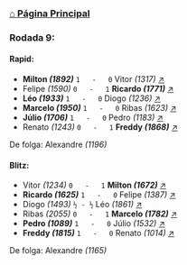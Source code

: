 ### [⌂ Página Principal](https://grupo-de-xadrez.github.io/)

### Rodada 9:

#### Rapid:

* **Milton *(1892)*** `1   -   0` Vitor *(1317)* [↗](https://www.lichess.org/cvAf4XYT) 
* Felipe *(1590)* `0   -   1` **Ricardo *(1771)*** [↗](https://www.lichess.org/jORs1Lx5) 
* **Léo *(1933)*** `1   -   0` Diogo *(1236)* [↗](https://www.lichess.org/bokVjkNU) 
* **Marcelo *(1950)*** `1   -   0` Ribas *(1623)* [↗](https://www.lichess.org/H57Di5PJ) 
* **Júlio *(1706)*** `1   -   0` Pedro *(1183)* [↗](https://www.lichess.org/rROVT2Qw) 
* Renato *(1243)* `0   -   1` **Freddy *(1868)*** [↗](https://www.lichess.org/rxPhGsIN) 

De folga: Alexandre *(1196)*

#### Blitz:

* Vitor *(1234)* `0   -   1` **Milton *(1672)*** [↗](https://www.lichess.org/vf5wM9Rz) 
* **Ricardo *(1625)*** `1   -   0` Felipe *(1387)* [↗](https://www.lichess.org/GY5kET9w) 
* Diogo *(1493)* `½ - ½` Léo *(1861)* [↗](https://www.lichess.org/JAvSCtvm) 
* Ribas *(2055)* `0   -   1` **Marcelo *(1782)*** [↗](https://www.lichess.org/7Y9AzenX) 
* **Pedro *(1089)*** `1   -   0` Júlio *(1532)* [↗](https://www.lichess.org/HIltIKfw) 
* **Freddy *(1815)*** `1   -   0` Renato *(1014)* [↗](https://www.lichess.org/He4kkwh3) 

De folga: Alexandre *(1165)*

